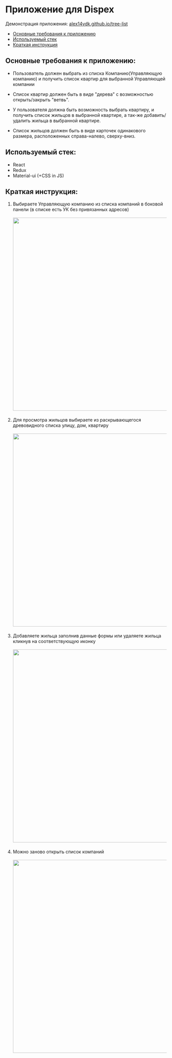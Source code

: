 # Приложение для Dispex
Демонстрация приложения: <a href="https://alex14vdk.github.io/tree-list/" target="_blank">alex14vdk.github.io/tree-list</a> 

- [Основные требования к приложению](#основные-требования-к-приложению)
- [Используемый стек](#используемый-стек)
- [Краткая инструкция](#краткая-инструкция)

## Основные требования к приложению:
- Пользователь должен выбрать из списка Компанию(Управляющую компанию) 
  и получить список квартир для выбранной Управляющей компании

- Список квартир должен быть в виде "дерева" 
  с возможностью открыть/закрыть "ветвь".
  
- У пользователя должна быть возможность выбрать квартиру, 
  и получить список жильцов в выбранной квартире, 
  а так-же добавить/удалить жильца в выбранной квартире.
  
- Список жильцов должен быть в виде карточек одинакового размера, расположенных справа-налево, сверху-вниз.

## Используемый стек:
- React
- Redux
- Material-ui (+CSS in JS)

## Краткая инструкция:
1. Выбираете Управляющую компанию из списка компаний в боковой панели (в списке есть УК без привязанных адресов)<br><br>
   <a href="http://dl4.joxi.net/drive/2021/08/05/0042/0766/2769662/62/90a2312b38.jpg" target="_blank"><img src="http://dl4.joxi.net/drive/2021/08/05/0042/0766/2769662/62/90a2312b38.jpg" width="600" ></a>
<br><br>
2. Для просмотра жильцов выбираете из раскрывающегося древовидного списка улицу, дом, квартиру<br><br>
      <a href="http://dl3.joxi.net/drive/2021/08/05/0042/0766/2769662/62/6a562a9259.jpg" target="_blank"><img src="http://dl3.joxi.net/drive/2021/08/05/0042/0766/2769662/62/6a562a9259.jpg" width="600" ></a>
<br><br>
3. Добавляете жильца заполнив данные формы или удаляете жильца кликнув на соответствующую иконку <br><br>
<a href="http://dl4.joxi.net/drive/2021/08/05/0042/0766/2769662/62/6517c9ddd5.jpg" target="_blank"><img src="http://dl4.joxi.net/drive/2021/08/05/0042/0766/2769662/62/6517c9ddd5.jpg" width="600" ></a>
<br><br>
4. Можно заново открыть список компаний <br><br>
<a href="http://dl3.joxi.net/drive/2021/08/05/0042/0766/2769662/62/90eaa21e8a.jpg" target="_blank"><img src="http://dl3.joxi.net/drive/2021/08/05/0042/0766/2769662/62/90eaa21e8a.jpg" width="600" ></a>
<br><br>



